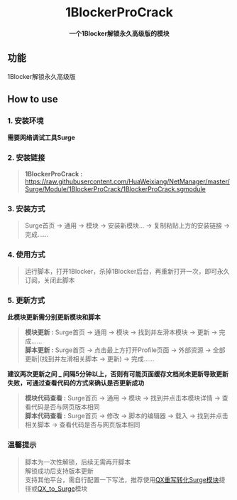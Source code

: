 <h1 align="center">1BlockerProCrack</h1>

<h4 align="center">一个1Blocker解锁永久高级版的模块</h4>

## 功能
1Blocker解锁永久高级版

## How to use
### 1. 安装环境
**需要网络调试工具Surge**

### 2. 安装链接
>**1BlockerProCrack :** https://raw.githubusercontent.com/HuaWeixiang/NetManager/master/Surge/Module/1BlockerProCrack/1BlockerProCrack.sgmodule

### 3. 安装方式
>Surge首页 -> 通用 -> 模块 -> 安装新模块... -> 复制粘贴上方的安装链接 -> 完成......

### 4. 使用方式
>运行脚本，打开1Blocker，杀掉1Blocker后台，再重新打开一次，即可永久订阅，关闭此脚本

### 5. 更新方式
**此模块更新需分别更新模块和脚本**
>**模块更新 :** Surge首页 -> 通用 -> 模块 -> 找到并左滑本模块 -> 更新 -> 完成......<br>
>**脚本更新 :** Surge首页 -> 点击最上方打开Profile页面 -> 外部资源 -> 全部更新|(找到并左滑相关脚本 -> 更新) -> 完成......

**建议两次更新之间 _ 间隔5分钟以上，否则有可能页面缓存文档尚未更新导致更新失败，可通过查看代码的方式来确认是否更新成功**
>**模块代码查看 :** Surge首页 -> 通用 -> 模块 -> 找到并点击本模块详情 -> 查看代码是否与网页版本相同<br>
>**脚本代码查看 :** Surge首页 -> 修改 -> 脚本的编辑器 -> 载入 -> 找到并点击相关脚本 -> 查看代码是否与网页版本相同

### 温馨提示
>脚本为一次性解锁，后续无需再开脚本<br>
>解锁成功后支持版本更新<br>
>支持其他平台，需自行配置一下写法，推荐使用[QX重写转化Surge模块](https://t.me/yqc_123/1491)捷径或[QX_to_Surge](https://github.com/HuaWeixiang/NetManager/tree/master/Surge/Module/QX_to_Surge)模块
